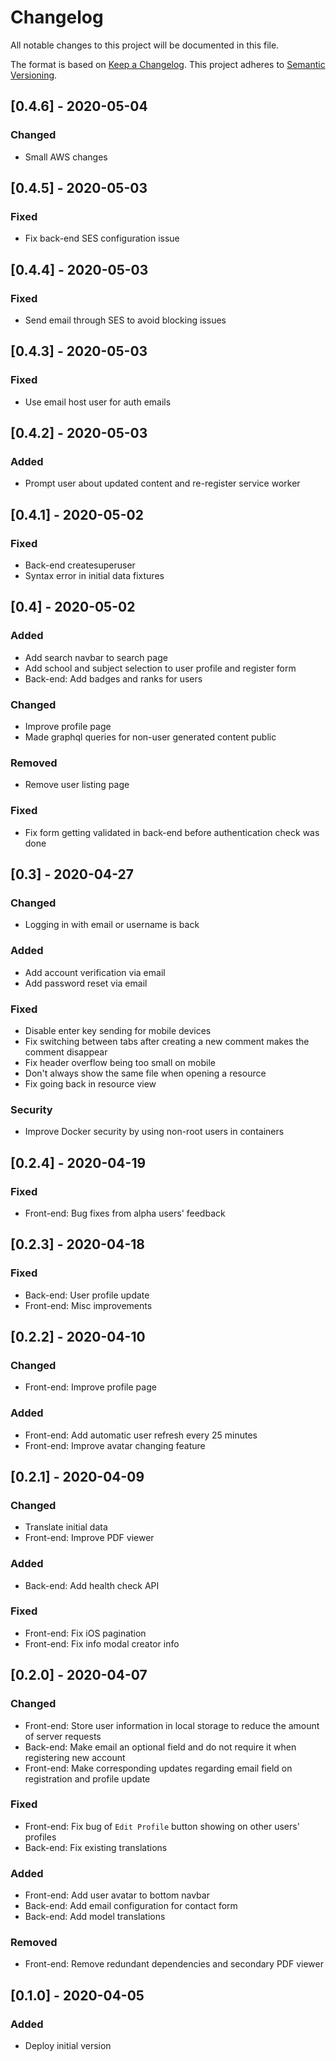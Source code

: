 # Changelog

All notable changes to this project will be documented in this file.

The format is based on [Keep a Changelog](https://keepachangelog.com/en/1.0.0/).
This project adheres to [Semantic Versioning](https://semver.org/spec/v2.0.0.html).

## [0.4.6] - 2020-05-04

### Changed

- Small AWS changes

## [0.4.5] - 2020-05-03

### Fixed

- Fix back-end SES configuration issue

## [0.4.4] - 2020-05-03

### Fixed

- Send email through SES to avoid blocking issues

## [0.4.3] - 2020-05-03

### Fixed

- Use email host user for auth emails

## [0.4.2] - 2020-05-03

### Added

- Prompt user about updated content and re-register service worker

## [0.4.1] - 2020-05-02

### Fixed

- Back-end createsuperuser
- Syntax error in initial data fixtures

## [0.4] - 2020-05-02

### Added

- Add search navbar to search page
- Add school and subject selection to user profile and register form
- Back-end: Add badges and ranks for users

### Changed

- Improve profile page
- Made graphql queries for non-user generated content public

### Removed

- Remove user listing page

### Fixed

- Fix form getting validated in back-end before authentication check was done

## [0.3] - 2020-04-27

### Changed

- Logging in with email or username is back

### Added

- Add account verification via email
- Add password reset via email

### Fixed

- Disable enter key sending for mobile devices
- Fix switching between tabs after creating a new comment makes the comment disappear
- Fix header overflow being too small on mobile
- Don't always show the same file when opening a resource
- Fix going back in resource view

### Security

- Improve Docker security by using non-root users in containers

## [0.2.4] - 2020-04-19

### Fixed

- Front-end: Bug fixes from alpha users' feedback

## [0.2.3] - 2020-04-18

### Fixed

- Back-end: User profile update
- Front-end: Misc improvements

## [0.2.2] - 2020-04-10

### Changed

- Front-end: Improve profile page

### Added

- Front-end: Add automatic user refresh every 25 minutes
- Front-end: Improve avatar changing feature

## [0.2.1] - 2020-04-09

### Changed

- Translate initial data
- Front-end: Improve PDF viewer

### Added

- Back-end: Add health check API

### Fixed

- Front-end: Fix iOS pagination
- Front-end: Fix info modal creator info

## [0.2.0] - 2020-04-07

### Changed

- Front-end: Store user information in local storage to reduce the amount of server requests
- Back-end: Make email an optional field and do not require it when registering new account
- Front-end: Make corresponding updates regarding email field on registration and profile update

### Fixed

- Front-end: Fix bug of `Edit Profile` button showing on other users' profiles
- Back-end: Fix existing translations

### Added

- Front-end: Add user avatar to bottom navbar
- Back-end: Add email configuration for contact form
- Back-end: Add model translations

### Removed

- Front-end: Remove redundant dependencies and secondary PDF viewer

## [0.1.0] - 2020-04-05

### Added

- Deploy initial version
